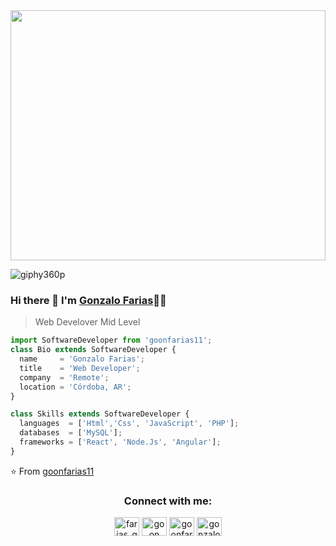 <div id="header" align="center">
    <img src="https://github.com/goonfarias11/gif/blob/main/giphy360p.gif" width="100%" height="400px"/>
</div>

![giphy360p](https://user-images.githubusercontent.com/94143893/175356703-052cad3b-c33f-497f-ac01-8d7d91730b2a.gif)

### Hi there 👋 I'm [Gonzalo Farias](https://anandmainali.com.np)👨‍💻
> Web Develover Mid Level
> 
```js
import SoftwareDeveloper from 'goonfarias11';
class Bio extends SoftwareDeveloper {
  name     = 'Gonzalo Farias';
  title    = 'Web Developer';
  company  = 'Remote';
  location = 'Córdoba, AR';
}

class Skills extends SoftwareDeveloper {
  languages  = ['Html','Css', 'JavaScript', 'PHP'];
  databases  = ['MySQL'];
  frameworks = ['React', 'Node.Js', 'Angular'];
}
```
⭐️ From [goonfarias11](https://github.com/goonfarias11)


<h3 align="center">Connect with me:</h3>
<p align="center">
<a href="https://twitter.com/farias_goon" target="blank"><img align="center" src="https://raw.githubusercontent.com/rahuldkjain/github-profile-readme-generator/master/src/images/icons/Social/twitter.svg" alt="farias_goon" height="30" width="40" /></a>
<a href="https://www.linkedin.com/in/goon-farias-8a584723b/" target="blank"><img align="center" src="https://raw.githubusercontent.com/rahuldkjain/github-profile-readme-generator/master/src/images/icons/Social/linked-in-alt.svg" alt="goon farias" height="30" width="40" /></a>
<a href="https://fb.com/goon.farias.50/" target="blank"><img align="center" src="https://raw.githubusercontent.com/rahuldkjain/github-profile-readme-generator/master/src/images/icons/Social/facebook.svg" alt="goonfarias11" height="30" width="40" /></a>
<a href="https://instagram.com/gonzalofarias11" target="blank"><img align="center" src="https://raw.githubusercontent.com/rahuldkjain/github-profile-readme-generator/master/src/images/icons/Social/instagram.svg" alt="gonzalofarias11" height="30" width="40" /></a>
</p>
